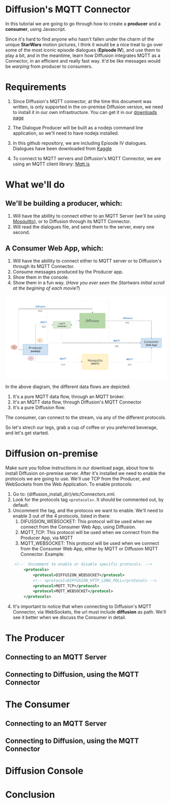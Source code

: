 # Diffusion's MQTT Connector 

In this tutorial we are going to go through how to create a **producer** and a **consumer**, using Javascript.

Since it's hard to find anyone who hasn't fallen under the charm of the unique **StarWars** motion pictures, I think it would be a nice treat to go over some of the most iconic episode dialogues (**Episode IV**), and use them to play a bit, and in the meantime, learn how Diffusion integrates MQTT as a Connector, in an efficient and really fast way. It'd be like messages would be *warping* from producer to consumers.

# Requirements

1. Since Diffusion's MQTT connector, at the time this document was written, is only supported in the on-premise Diffusion version, we need to install it in our own infrastructure. You can get it in our  [downloads page](https://www.pushtechnology.com/developers/releases/6.6/)

2. The Dialogue Producer will be built as a nodejs command line application, so we'll need to have nodejs installed.
3. In this github repository, we are including Episode IV dialogues. Dialogues have been downloaded from [Kaggle](https://www.kaggle.com/xvivancos/star-wars-movie-scripts?select=SW_EpisodeIV.txt)
4. To connect to MQTT servers and Diffusion's MQTT Connector, we are using an MQTT client library: [Mqtt.js](https://github.com/mqttjs/MQTT.js)

# What we'll do

## We'll be building a producer, which:

1. Will have the abillity to connect either to an MQTT Server (we'll be using [Mosquitto](https://test.mosquitto.org/)), or to Diffusion through its MQTT Connector.
2. Will read the dialogues file, and send them to the server, every one second.

## A Consumer Web App, which:

1. Will have the abillity to connect either to MQTT server or to Diffusion's through its MQTT Connector.
2. Consume messages produced by the Producer app.
3. Show them in the console.
4. Show them in a fun way. (*Have you ever seen the Startwars initial scroll at the begining of each movie?*)

![](./images/starwars_diagram.png)

In the above diagram, the different data flows are depicted:

1. It's a pure MQTT data flow, through an MQTT broker.
2. It's an MQTT data flow, through Diffusion's MQTT Connector
3. It's a pure Diffusion flow.

The consumer, can connect to the stream, via any of the different protocols.

So let's strech our legs, grab a cup of coffee or you preferred beverage, and let's get started.

# Diffusion on-premise

Make sure you follow instructions in our download page, about how to install Diffusion on-premise server. After it's installed we need to enable the protocols we are going to use. We'll use TCP from the Producer, and WebSockets from the Web Application.
To enable protocols: 
1. Go to: {diffusion_install_dir}/etc/Connectors.xml.
2. Look for the protocols tag `<protocols>`. It should be commented out, by default. 
3. Uncomment the tag, and the protocos we want to enable. We'll need to enable 3 out of the 4 protocols, listed in there:
    1. DIFUSSION_WEBSOCKET: This protocol will be used when we connect from the Consumer Web App, using Diffusion.
    2. MQTT_TCP: This protocol will be used when we connect from the Producer App, via MQTT
    3. MQTT_WEBSOCKET: This protocol will be used when we connect from the Consumer Web App, either by MQTT or Diffusion MQTT Connector.
Example:
```xml
    <!--  Uncomment to enable or disable specific protocols. -->
        <protocols>
            <protocol>DIFFUSION_WEBSOCKET</protocol>
            <!-- <protocol>DIFFUSION_HTTP_LONG_POLL</protocol> -->
            <protocol>MQTT_TCP</protocol>
            <protocol>MQTT_WEBSOCKET</protocol>
        </protocols>

```
4. It's important to notice that when connecting to Diffusion's MQTT Connector, via WebSockets, the url must include **diffusion** as path. We'll see it better when we discuss the Consumer in detail.

# The Producer
## Connecting to an MQTT Server
## Connecting to Diffusion, using the MQTT Connector

# The Consumer
## Connecting to an MQTT Server
## Connecting to Diffusion, using the MQTT Connector
# Diffusion Console

# Conclusion


